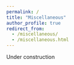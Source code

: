 ```yaml
---
permalink: /
title: "Miscellaneous"
author_profile: true
redirect_from: 
  - /miscellaneous/
  - /miscellaneous.html
---
```


Under construction

